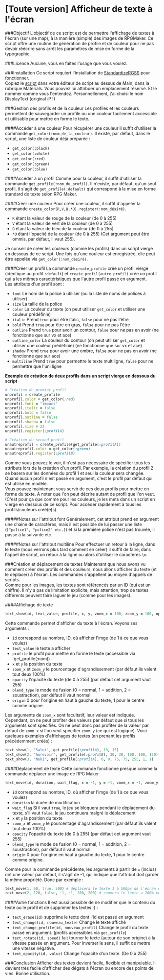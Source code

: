 [Toute version] Afficheur de texte à l'écran
=======================

###Objectif
L'objectif de ce script est de permettre l'affichage de textes à l'écran (sur une map), à la manière (simple) des images de RPGMaker. Ce script offre une routine de génération de profile et de couleur pour ne pas devoir réécrire sans arrêt les paramétres de mise en forme de la typographie.

###Licence 
Aucune, vous en faites l'usage que vous voulez.

###Installation
Ce script requiert l'installation de [StandardizeRGSS](https://github.com/nukiFW/RPGMaker/tree/master/StandardizeRGSS) pour fonctionner.  
Copiez le [script](https://github.com/nukiFW/RPGMaker/blob/master/DisplayText/script.rb) dans votre éditeur de script au dessus de Main, dans la rubrique Materials. Vous pouvez lui attribuer un emplacement réservé. Et le nommer comme vous l'entendez. Personnellement, j'ai choisi le nom DisplayText (original :P !)

###Gestion des profils et de la couleur
Les profiles et les couleurs permettent de sauvegarder un profile ou une couleur facilement accessible et utilisable pour mettre en forme le texte.

####Accéder à une couleur 
Pour récupérer une couleur il suffit d'utiliser la commande `get_color(:nom_de_la_couleur)`. Il existe, par défaut, dans le script, une liste de couleur déjà préparée : 

*    `get_color(:black)`
*    `get_color(:white)`
*    `get_color(:red)`
*    `get_color(:green)`
*    `get_color(:blue)`

####Accéder à un profil
Comme pour la couleur, il suffit d'utiliser la commande `get_profile(:nom_du_profil)`. Il n'existe, par défaut, qu'un seul profil, il s'agit de `get_profile(:default)` qui correspond à la mise en forme standard de texte selon RPG Maker.

####Créer une couleur
Pour créer une couleur, il suffit d'appeler la commande `create_color(R,V,B,*O).register(:nom_désiré)`.
*   `R` étant la valeur de rouge de la couleur (de 0 à 255)
*   `V` étant la valeur de vert de la couleur  (de 0 à 255)
*   `B` étant la valeur de bleu de la couleur  (de 0 à 255)
*   `*O` étant l'opacité de la couleur (de 0 à 255) (Cet argument peut être ommis, par défaut, il vaut 255).


Je conseil de créer les couleurs (comme les profils) dans un script vierge en dessous de ce script. Une fois qu'une couleur est enregistrée, elle peut être appelée via `get_color(:nom_désiré)`. 

####Créer un profil 
La commande `create_profile` crée un profil vierge (identique au profil `:default`) et `create_profil(autre_profil)` crée un profil qui a les mêmes caractéristiques que l'autre profil passé en argument.  
Les attributs d'un profil sont : 
*   `font` Le nom de la police à utiliser (ou la liste de noms de polices à utiliser)
*   `size` La taille de la police
*   `color` La couleur du texte (on peut utiliser `get_color` et utiliser une couleur prédéfinie)
*   `italic` Prend `true` pour être italic, `false` pour ne pas l'être
*   `bold` Prend `true` pour être en gras, `false` pour ne pas l'être
*   `outline` Prend `true` pour avoir un contour, `false` pour ne pas en avoir (ne fonctionne que sur vx et ace)
*   `outline_color` La couleur du contour (on peut utiliser `get_color` et utiliser une couleur prédéfinie) (ne fonctionne que sur vx et ace)
*   `shadow` Prend `true` pour avoir une ombre, `false` pour ne pas en avoir (ne fonctionne que sur ace)
*   `multiline` Prend `true` pour permettre le texte multiligne, `false` pour ne permettre que l'uni ligne

**Exemple de création de deux profils dans un script vierge en dessous du script**  
```ruby
# Création du premier profil
unprofil = create_profile
unprofil.color = get_color(:red)
unprofil.font = "impact"
unprofil.italic = false
unprofil.bold = false
unprofil.outline = false
unprofil.shadow = false
unprofil.size = 22
unprofil.register(:profilA)

# Création du second profil
unautreprofil = create_profile(get_profile(:profilA))
unautreprofil.color = get_color(:green)
unautreprofil.register(:profilB)
```

Comme vous pouvez le voir, il n'est pas nécéssaire de spécifier tous les attributs lors de la création d'un profil. Par exemple, la création du profil 2 se basera sur les données du profil 1 et seul la couleur sera changée. Quand aucun profil n'est passé en argument, c'est le profil par défaut qui est utilisé en modèle.  
Vous pouvez maintenant vous servir de ces deux profils pour mettre en forme du texte. A noter que l'on peut décrire autant de profil que l'on veut. (C'est pour ça que comme pour les couleurs, je les mets dans un script en vierge en dessous de ce script. Pour accéder rapidement à tous les profils/couleurs créé(e)s).

#####Notes sur l'attribut font
Généralement, cet attribut prend en argument une chaine de caractères, mais il est possible de lui passer une liste (`["police1", "police2" etc.]`) et si la première police n'est pas trouvée, il passe à la suivante etc. 

#####Notes sur l'attribut multiline
Pour effectuer un retour à la ligne, dans le texte (nous verrons plus tard comment en créer) il suffit de faire, dans l'appel de script, un retour à la ligne ou alors d'utiliser le caractères `\n`.

###Création et déplacement de textes
Maintenant que nous avons vu comment créer des profils et des couleurs, nous allons afficher du texte (et le déplacer) à l'écran. Les commandes s'appellent au moyen d'appels de scripts.   
Comme pour les images, les textes sont référencés par un ID (qui est un chiffre). Il n'y a pas de limitation explicite, mais attention, trop de textes différents peuvent faire laguer le jeu (comme pour les images).

####Affichage de texte 
```ruby
text_show(id, text_value, profile, x, y, zoom_x = 100, zoom_y = 100, opacity = 255, blend_type = 0, origin = 0)
```
Cette commande permet d'afficher du texte à l'écran. Voyons ses arguments : 

*    `id` correspond au nombre, ID, où afficher l'imge (de 1 à ce que vous voulez) 
*    `text_value` le texte a afficher 
*    `profile` le profil pour mettre en forme le texte (accessible via `get_profile(:nom)) 
*    `x` et `y` la position du texte 
*    `zoom_x` et `zoom_y` le pourcentage d'agrandissement (par défaut ils valent tout deux 100%)
*    `opacity` l'opacité du texte (de 0 à 255) (par défaut cet argument vaut 255)
*    `blend_type` le mode de fusion (0 = normal, 1 = addition, 2 = soustraction), par défaut il vaut normal
*    `origin` 0 pour l'origine en haut à gauche du texte, 1 pour le centre comme origine.

Les arguments de `zoom_x` sont facultatif, leur valeur est indiquée. Cependant, on ne peut profiter des valeurs par défaut que si tous les arguments sont spécifiés. On ne peut donc pas profiter de la valeur par défaut de `zoom_x` si l'on veut spécifier `zoom_y` (ce qui est logique). Voici quelques exemples d'affichages de textes (en prenant les profils précédemment créés) : 
```ruby
text_show(1, "Salut", get_profile(:profilA), 10, 15)
text_show(2, "Aurevoir", get_profile(:profilB), 30, 30, 100, 100, 120)
text_show(3, "Nuki", get_profile(:profilA), 0, 0, 75, 75, 255, 1, 1)
```

####Déplacement de texte
Cette commande fonctionne presque comme la commande déplacer une image de RPG Maker
```ruby
text_move(id, duration, wait_flag, x = -1, y = -1, zoom_x = -1, zoom_y = -1, opacity = -1, blend_type = -1, origin = -1)
``` 
*    `id` correspond au nombre, ID, où afficher l'imge (de 1 à ce que vous voulez) 
*    `duration` la durée de modification
*    `wait_flag` Si il vaut `true`, le jeu se bloquera pendant le déplacement du texte, s'il vaut `false`, le jeu continuera malgré le déplacement
*    `x` et `y` la position du texte 
*    `zoom_x` et `zoom_y` le pourcentage d'agrandissement (par défaut ils valent tout deux 100%)
*    `opacity` l'opacité du texte (de 0 à 255) (par défaut cet argument vaut 255)
*    `blend_type` le mode de fusion (0 = normal, 1 = addition, 2 = soustraction), par défaut il vaut normal
*    `origin` 0 pour l'origine en haut à gauche du texte, 1 pour le centre comme origine.

Comme pour la commande précédente, les arguments à partir de `x` (inclus) ont une valeur par défaut, il s'agit de -1, qui indique que l'attribut doit garder la même propriété. Donc par exemple : 
```ruby
text_move(1, 60, true, 500) # déplacera le texte 1 à 500px de l'écran en 60 frames (bloquant le jeu). Les autres propriétés garderont leurs valeurs.
text_move(2, 120, false, -1, -1, 200, 200) # zoomera le texte a 200% en x et 200% en 120 frames, sans bloquer le jeu, en conservant les autres propriétés.
```

####Autre fonctions
Il est aussi possible de ne modifier que le contenu du texte ou le profil et de supprimer les textes ;) : 

*    `text_erase(id)` supprime le texte dont l'id est passé en argument
*    `text_change(id, nouveau_texte)` Change le texte affiché
*    `text_change_profile(id, nouveau_profil)` Change le profil du texte passé en argument. (profils accessibles via `get_profile`)
*    `text_rotate(id, speed)` fait tourner le texte (autour de son origine) à la vitesse passée en argument. Pour inverser le sens, il suffit de mettre une vitesse négative.
*    `text_opacity(id, value)` Change l'opacité d'un texte. (De 0 à 255)

###Conclusion
Afficher des textes devient facile, flexible et manipulable. Il devient très facile d'afficher des dégats à l'écran ou encore des points de vies. Bonne utilisation.
